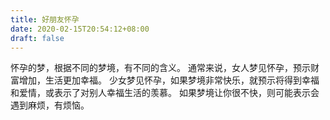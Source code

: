 ```yaml
---
title: 好朋友怀孕
date: 2020-02-15T20:54:12+08:00
draft: false
---
```


怀孕的梦，根据不同的梦境，有不同的含义。
通常来说，女人梦见怀孕，预示财富增加，生活更加幸福。
少女梦见怀孕，如果梦境非常快乐，就预示将得到幸福和爱情，或表示了对别人幸福生活的羡慕。
如果梦境让你很不快，则可能表示会遇到麻烦，有烦恼。
